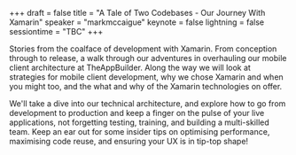 +++
draft = false
title = "A Tale of Two Codebases - Our Journey With Xamarin"
speaker = "markmccaigue"
keynote = false
lightning = false
sessiontime = "TBC"
+++

Stories from the coalface of development with Xamarin. From conception through to release, a walk through our adventures in overhauling our mobile client architecture at TheAppBuilder. Along the way we will look at strategies for mobile client development, why we chose Xamarin and when you might too, and the what and why of the Xamarin technologies on offer.

We'll take a dive into our technical architecture, and explore how to go from development to production and keep a finger on the pulse of your live applications, not forgetting testing, training, and building a multi-skilled team. Keep an ear out for some insider tips on optimising performance, maximising code reuse, and ensuring your UX is in tip-top shape!